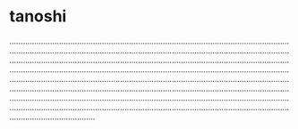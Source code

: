 # tanoshi

......................................................................................................................................................................................................................................................................................................................................................................................................................................................................................................................................................................................................................................................................................................................................................................................................................................................................................................................................................................................................................................................................